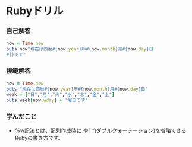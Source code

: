 # Rubyドリル
### 自己解答
```ruby
now = Time.new
puts now"現在は西暦#{now.year}年#{now.month}月#{now.day}日
#{}です"
```

### 模範解答
```ruby
now = Time.new
puts "現在は西暦#{now.year}年#{now.month}月#{now.day}日"
week = ["日","月","火","水","木","金","土"]
puts week[now.wday] + '曜日です'
```

### 学んだこと
- %w記法とは、配列作成時に[ ](ブラケット)や” “(ダブルクォーテーション)を省略できるRubyの書き方です。
